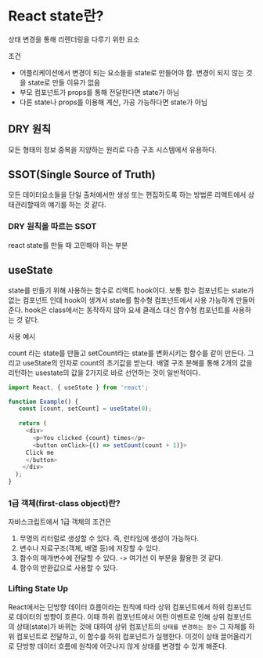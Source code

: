 # React state란?

상태 변경을 통해 리렌더링을 다루기 위한 요소

조건

- 어플리케이션에서 변경이 되는 요소들을 state로 만들어야 함.
변경이 되지 않는 것을 state로 만들 이유가 없음
- 부모 컴포넌트가 props를 통해 전달한다면 state가 아님
- 다른 state나 props를 이용해 계산, 가공 가능하다면 state가 아님

## DRY 원칙

모든 형태의 정보 중복을 지양하는 원리로 다층 구조 시스템에서 유용하다.

## SSOT(Single Source of Truth)

모든 데이터요소들을 단일 출처에서만 생성 또는 편집하도록 하는 방법론
리액트에서 상태관리할때의 얘기를 하는 것 같다.

### DRY 원칙을 따르는 SSOT

react state를 만들 때 고민해야 하는 부분

## useState

state를 만들기 위해 사용하는 함수로 리액트 hook이다. 보통 함수 컴포넌트는 state가 없는 컴포넌트 인데 
hook이 생겨서 state를 함수형 컴포넌트에서 사용 가능하게 만들어 준다.
hook은 class에서는 동작하지 않아 요새 클래스 대신 함수형 컴포넌트를 사용하는 것 같다.

사용 예시

count 라는 state를 만들고 setCount라는 state를 변화시키는 함수를 같이 만든다.
그리고 useState의 인자로 count의 초기값을 받는다.
배열 구조 분해를 통해 2개의 값을 리턴하는 usestate의 값을 2가지로 바로 선언하는 것이 일반적이다.

```js
import React, { useState } from 'react';

function Example() {
   const [count, setCount] = useState(0);
 
   return (
     <div>
       <p>You clicked {count} times</p>
       <button onClick={() => setCount(count + 1)}>
     Click me
     </button>
    </div>
  );
}
```

### 1급 객체(first-class object)란?

자바스크립트에서 1급 객체의 조건은

1. 무명의 리터럴로 생성할 수 있다. 즉, 런타임에 생성이 가능하다.
2. 변수나 자료구조(객체, 배열 등)에 저장할 수 있다.
3. 함수의 매개변수에 전달할 수 있다. -> 여기선 이 부분을 활용한 것 같다.
4. 함수의 반환값으로 사용할 수 있다.

### Lifting State Up

React에서는 단방향 데이터 흐름이라는 원칙에 따라 상위 컴포넌트에서 하위 컴포넌트로 데이터의 방향이 흐른다.
이때 하위 컴포넌트에서 어떤 이벤트로 인해 상위 컴포넌트의 상태(state)가 바뀌는 것에 대하여
상위 컴포넌트의 `상태를 변경하는 함수` 그 자체를 하위 컴포넌트로 전달하고, 이 함수를 하위 컴포넌트가 실행한다. 
이것이 상태 끌어올리기로 단방향 데이터 흐름에 원칙에 어긋나지 않게 상태를 변경할 수 있게 해준다.
